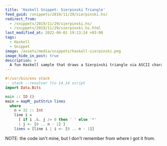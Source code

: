 ```yaml
---
title: 'Haskell Snippet: Sierpinski Triangle'
feed_guid: /snippets/2019/11/29/sierpinski.hs/
redirect_from:
  - /snippets/2019/11/29/sierpinski.hs/
  - /snippets/2019/11/29/sierpinski.hs.html
last_modified_at: 2022-04-01 19:13:24 +03:00
tags:
  - Haskell
  - Snippet
image: /assets/media/snippets/haskell-sierpinski.png
image_hide_in_post: true
description: >
  A fun Haskell sample that draws a Sierpinski triangle via ASCII characters.
---
```


```haskell
#!/usr/bin/env stack
-- stack --resolver lts-14.14 script
import Data.Bits

main :: IO ()
main = mapM_ putStrLn lines
  where
    n = 32 :: Int
    line i =
      [ if i .&. j /= 0 then ' ' else '*'
      | j <- [0 .. n - 1] ]
    lines = [line i | i <- [0 .. n - 1]]
```

NOTE: the code isn't mine, but I don't remember from where I got it from.
